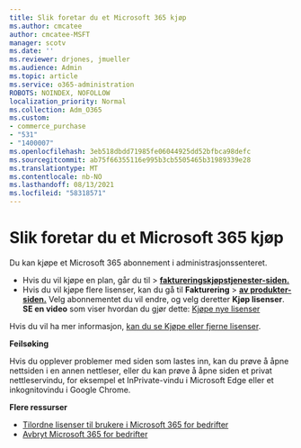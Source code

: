 ```yaml
---
title: Slik foretar du et Microsoft 365 kjøp
ms.author: cmcatee
author: cmcatee-MSFT
manager: scotv
ms.date: ''
ms.reviewer: drjones, jmueller
ms.audience: Admin
ms.topic: article
ms.service: o365-administration
ROBOTS: NOINDEX, NOFOLLOW
localization_priority: Normal
ms.collection: Adm_O365
ms.custom:
- commerce_purchase
- "531"
- "1400007"
ms.openlocfilehash: 3eb518dbdd71985fe06044925dd52bfbca98defc
ms.sourcegitcommit: ab75f66355116e995b3cb5505465b31989339e28
ms.translationtype: MT
ms.contentlocale: nb-NO
ms.lasthandoff: 08/13/2021
ms.locfileid: "58318571"
---
```

# <a name="how-to-make-a-microsoft-365-purchase"></a>Slik foretar du et Microsoft 365 kjøp

Du kan kjøpe et Microsoft 365 abonnement i administrasjonssenteret.
  
- Hvis du vil kjøpe  en plan, går du til \> **[faktureringskjøpstjenester-siden.](https://go.microsoft.com/fwlink/p/?linkid=868433)**
- Hvis du vil kjøpe flere lisenser, kan du gå til **Fakturering** \> **[av produkter-siden.](https://go.microsoft.com/fwlink/p/?linkid=842054)** Velg abonnementet du vil endre, og velg deretter **Kjøp lisenser**.\
**SE en video** som viser hvordan du gjør dette: [Kjøpe nye lisenser](https://go.microsoft.com/fwlink/p/?linkid=2154857)
  
Hvis du vil ha mer informasjon, [kan du se Kjøpe eller fjerne lisenser](https://docs.microsoft.com/microsoft-365/commerce/licenses/buy-licenses).

**Feilsøking**

Hvis du opplever problemer med siden som lastes inn, kan du prøve å åpne nettsiden i en annen nettleser, eller du kan prøve å åpne siden et privat nettleservindu, for eksempel et InPrivate-vindu i Microsoft Edge eller et inkognitovindu i Google Chrome.

**Flere ressurser**
  
- [Tilordne lisenser til brukere i Microsoft 365 for bedrifter](https://docs.microsoft.com/microsoft-365/admin/add-users/add-users)
- [Avbryt Microsoft 365 for bedrifter](https://docs.microsoft.com/microsoft-365/commerce/subscriptions/cancel-your-subscription)